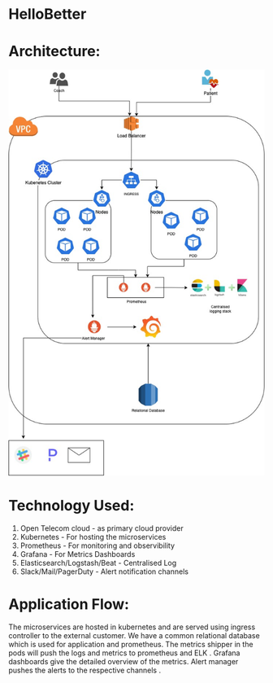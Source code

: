 # HelloBetter


# Architecture:
![alt text](https://github.com/rahulradhakrishnan-falcon/HelloBetter/blob/main/HelloBetter.jpg?raw=true)

# Technology Used:

1. Open Telecom cloud - as primary cloud provider
2. Kubernetes - For hosting the microservices
3. Prometheus - For monitoring and observibility
4. Grafana - For Metrics Dashboards
5. Elasticsearch/Logstash/Beat - Centralised Log 
6. Slack/Mail/PagerDuty - Alert notification channels

# Application Flow:

The microservices are hosted in kubernetes and are served using ingress controller to the external customer.
We have a common relational database which is used for application and prometheus.
The metrics shipper in the pods will push the logs and metrics to prometheus and ELK .
Grafana dashboards give the detailed overview of the metrics.
Alert manager pushes the alerts to the respective channels .
